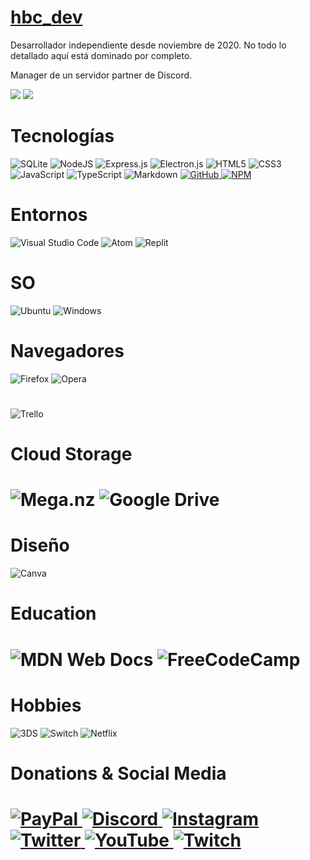 <a class="link" href="https://github.com/hbc-dev">
    <h1>hbc_dev</h1>
</a>
<p>
    Desarrollador independiente desde noviembre de 2020. No todo lo detallado aquí está dominado por completo.
</p>
<p>Manager de un servidor partner de Discord.</p>

![](https://github-readme-stats.vercel.app/api/top-langs?username=hbc-dev&theme=dracula)
![](https://github-readme-stats.vercel.app/api?username=hbc-dev&count_private=true&show_icons=true&theme=dracula)

<h1>Tecnologías</h1>

![SQLite](https://img.shields.io/badge/sqlite-%2307405e.svg?style=for-the-badge&logo=sqlite&logoColor=white)
![NodeJS](https://img.shields.io/badge/node.js-6DA55F?style=for-the-badge&logo=node.js&logoColor=white)
![Express.js](https://img.shields.io/badge/express.js-%23404d59.svg?style=for-the-badge&logo=express&logoColor=%2361DAFB)
![Electron.js](https://img.shields.io/badge/Electron-191970?style=for-the-badge&logo=Electron&logoColor=white)
![HTML5](https://img.shields.io/badge/html5-%23E34F26.svg?style=for-the-badge&logo=html5&logoColor=white)
![CSS3](https://img.shields.io/badge/css3-%231572B6.svg?style=for-the-badge&logo=css3&logoColor=white)
![JavaScript](https://img.shields.io/badge/javascript-%23323330.svg?style=for-the-badge&logo=javascript&logoColor=%23F7DF1E)
![TypeScript](https://img.shields.io/badge/typescript-%23007ACC.svg?style=for-the-badge&logo=typescript&logoColor=white)
![Markdown](https://img.shields.io/badge/markdown-%23000000.svg?style=for-the-badge&logo=markdown&logoColor=white)
<a href="https://github.com/hbc-dev">
![GitHub](https://img.shields.io/badge/github-%23121011.svg?style=for-the-badge&logo=github&logoColor=white)
</a>
<a href="https://www.npmjs.com/~167_dev">
![NPM](https://img.shields.io/badge/NPM-%23000000.svg?style=for-the-badge&logo=npm&logoColor=white)
</a>

<h1>Entornos</h1>

![Visual Studio Code](https://img.shields.io/badge/Visual%20Studio%20Code-0078d7.svg?style=for-the-badge&logo=visual-studio-code&logoColor=white)
![Atom](https://img.shields.io/badge/Atom-%2366595C.svg?style=for-the-badge&logo=atom&logoColor=white)
![Replit](https://img.shields.io/badge/Replit-DD1200?style=for-the-badge&logo=Replit&logoColor=white)

<h1>SO</h1>

![Ubuntu](https://img.shields.io/badge/Ubuntu-E95420?style=for-the-badge&logo=ubuntu&logoColor=white)
![Windows](https://img.shields.io/badge/Windows-0078D6?style=for-the-badge&logo=windows&logoColor=white)

<h1>Navegadores</h1>

![Firefox](https://img.shields.io/badge/Firefox-FF7139?style=for-the-badge&logo=Firefox-Browser&logoColor=white)
![Opera](https://img.shields.io/badge/Opera-FF1B2D?style=for-the-badge&logo=Opera&logoColor=white)

<h1></h1>

![Trello](https://img.shields.io/badge/Trello-%23026AA7.svg?style=for-the-badge&logo=Trello&logoColor=white)

<h1>Cloud Storage<h1>

![Mega.nz](https://img.shields.io/badge/Mega-%23D90007.svg?style=for-the-badge&logo=Mega&logoColor=white)
![Google Drive](https://img.shields.io/badge/Google%20Drive-4285F4?style=for-the-badge&logo=googledrive&logoColor=white)

<h1>Diseño</h1>

![Canva](https://img.shields.io/badge/Canva-%2300C4CC.svg?style=for-the-badge&logo=Canva&logoColor=white)

<h1> Education <h1>

![MDN Web Docs](https://img.shields.io/badge/MDN_Web_Docs-black?style=for-the-badge&logo=mdnwebdocs&logoColor=white)
![FreeCodeCamp](https://img.shields.io/badge/Freecodecamp-%23123.svg?&style=for-the-badge&logo=freecodecamp&logoColor=green)

<h1> Hobbies </h1>

![3DS](https://img.shields.io/badge/3DS-D12228?style=for-the-badge&logo=nintendo-3ds&logoColor=white)
![Switch](https://img.shields.io/badge/Switch-E60012?style=for-the-badge&logo=nintendo-switch&logoColor=white)
![Netflix](https://img.shields.io/badge/Netflix-E50914?style=for-the-badge&logo=netflix&logoColor=white)

<h1>Donations & Social Media<h1>

<a href="https://paypal.com/paypalme/pagos3217">

![PayPal](https://img.shields.io/badge/PayPal-00457C?style=for-the-badge&logo=paypal&logoColor=white) 
</a>
<a href="https://discord.gg/yokaiworld">
![Discord](https://img.shields.io/badge/YoKai_Cards-%237289DA.svg?style=for-the-badge&logo=discord&logoColor=white)
</a>
<a href="https://instagram.com/hbc_dev">
![Instagram](https://img.shields.io/badge/hbc_dev-%23E4405F.svg?style=for-the-badge&logo=Instagram&logoColor=white)
</a>
<a href="https://twitter.com/hbc_167">
![Twitter](https://img.shields.io/badge/Twitter-%231DA1F2.svg?style=for-the-badge&logo=Twitter&logoColor=white)
</a>
<a href="https://www.youtube.com/channel/UCrGCtGbpTWZ0AJoR7Bn1V4g">
![YouTube](https://img.shields.io/badge/YouTube-%23FF0000.svg?style=for-the-badge&logo=YouTube&logoColor=white)
</a>
<a href="https://twitch.tv/167_xd">
![Twitch](https://img.shields.io/badge/Twitch-%239146FF.svg?style=for-the-badge&logo=Twitch&logoColor=white)
</a>



